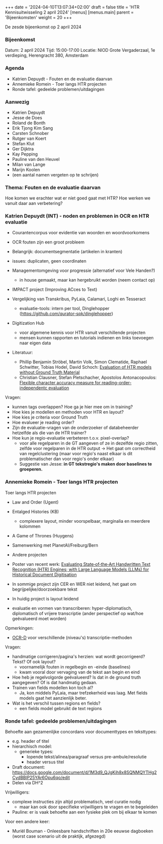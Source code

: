 +++
date = '2024-04-10T13:07:34+02:00'
draft = false
title = 'HTR Kennisuitwisseling 2 april 2024'
[menus]
  [menus.main]
    parent = 'Bijeenkomsten'
    weight = 20
+++

De zesde bijeenkomst op 2 april 2024

### Bijeenkomst

Datum: 2 april 2024
Tijd: 15:00-17:00
Locatie: NIOD Grote Vergaderzaal, 1e verdieping, Herengracht 380, Amsterdam

### Agenda

- Katrien Depuydt - Fouten en de evaluatie daarvan
- Annemieke Romein - Toer langs HTR projecten
- Ronde tafel: gedeelde problemen/uitdagingen

<!--more-->

### Aanwezig
- Katrien Depuydt 
- Jesse de Does 
- Roland de Bonth 
- Erik Tjong Kim Sang 
- Carsten Schnober 
- Rutger van Koert 
- Stefan Klut
- Ger Dijktra
- Kay Pepping 
- Pauline van den Heuvel 
- Milan van Lange 
- Marijn Koolen
- (een aantal namen vergeten op te schrijen)

### Thema: Fouten en de evaluatie daarvan

Hoe komen we erachter wat er níet goed gaat met HTR? Hoe werken we vanuit daar aan verbetering? 

### Katrien Depuydt (INT) - noden en problemen in OCR en HTR evaluatie

- Courantencorpus voor evidentie van woorden en woordvoorkomens
- OCR fouten zijn een groot probleem
- Belangrijk: documentsegmentatie (artikelen in kranten)
- issues: duplicaten, geen coordinaten

- Managementomgeving voor progressie (alternatief voor Vele Handen?)
    - in house gemaakt, maar kan hergebruikt worden (neem contact op)
- IMPACT project (Improving ACces to Text)
- Vergelijking van Transkribus, PyLaia, Calamari, Loghi en Tesseract
    - evaluatie-tools: intern per tool, Dinglehopper (https://github.com/qurator-spk/dinglehopper)
- Digitization Hub
    - voor algemene kennis voor HTR vanuit verschillende projecten
    - mensen kunnen rapporten en tutorials indienen en links toevoegen naar eigen data
- Literatuur:
    - Phillip Benjamin Ströbel, Martin Volk, Simon Clematide, Raphael Schwitter, Tobias Hodel, David Schoch:  [Evaluation of HTR models without Ground Truth Material](https://aclanthology.org/2022.lrec-1.467.pdf)
    - Christian Clausner, Stefan Pletschacher, Apostolos Antonacopoulos: [Flexible character accuracy measure for reading-order-independentc evaluation](https://www.sciencedirect.com/science/article/pii/S0167865520300416)


Vragen:
- kunnen tags overlappen? Hoe ga je hier mee om in training?
- Hoe kies je modellen en methoden voor HTR en layout?
- Hoe kies je criteria voor Ground Truth
- Hoe evalueer je reading order?
- Zijn de evaluatie-vragen van de onderzoeker of databeheerder hetzelfde als die van de HTR trainer?
- Hoe kun je regio-evaluatie verbeteren t.o.v. pixel-overlap?
    - voor alle regelparen in de GT aangeven of ze in dezelfde regio zitten, zelfde voor regelparen in de HTR output -> Het gaat om correctheid van regelclustering (maar voor regio's naast elkaar is dit problematischer dan voor regio's onder elkaar)
    - Suggestie van Jesse: **in GT tekstregio's maken door baselines te groeperen.**


### Annemieke Romein - Toer langs HTR projecten

Toer langs HTR projecten
- Law and Order (Ugent)
- Entalged Histories (KB)
    - complexere layout, minder voorspelbaar, marginalia en meerdere kolommen
- A Game of Thrones (Huygens)
- Samenwerking met PlanetAI/Freiburg/Bern
- Andere projecten
- Poster van recent werk: [Evaluating State‐of‐the‐Art Handwritten Text Recognition (HTR) Engines; with Large Language Models (LLMs) for Historical Document Digitisation](https://zenodo.org/records/8102666)

- In sommige project zijn CER en WER niet leidend, het gaat om begrijpelijke/doorzoekbare tekst
- In huidig project is layout leidend
- evaluatie en vormen van transcriberen: hyper-diplomatisch, diplomatisch of vrijere transcriptie (ander perspectief op wat/hoe geëvalueerd moet worden)

Opmerkingen:
- [OCR-D](https://ocr-d.de/en/gt-guidelines/trans/) voor verschillende (niveau's) transcriptie-methoden

Vragen:
- handmatige corrigeren/pagina's herzien: wat wordt gecorrigeerd? Tekst? Of ook layout?
    - voornamelijk fouten in regelbegin en -einde (baselines)
    - kwam vooral door vervaging van de tekst aan begin en eind
- Hoe heb je regelvolgorde geëvalueerd? Is dat in de ground truth aangegeven? Of is dat handmatig gedaan.
- Trainen van fields modellen kon toch al? 
    - Ja, kon middels PyLaia, maar trefzekerheid was laag. Met fields models gaat het aanzienlijk beter.
- Wat is het verschil tussen regions en fields?
    - een fields model gebruikt de text regions



### Ronde tafel: gedeelde problemen/uitdagingen


Behoefte aan gezamenlijke concordans voor documenttypes en teksttypes:
- e.g. header of titel
- hierarchisch model:
    - generieke types: 
        - lopende tekst/alinea/paragraaf versus pre-ambule/resolutie
        - header versus titel
- Draft document: https://docs.google.com/document/d/1M3d9_QJgKih8x8SQNMQYTHg2CydBBlP25YAr6Opu6qo/edit
- Delen via DH^2


Vrijwilligers:
- complexe instructies zijn altijd problematisch, veel curatie nodig 
    - maar kan ook door specifieke vrijwilligers te vragen en te begeleiden
- Pauline: er is vaak behoefte aan een fysieke plek om bij elkaar te komen

Voor een andere keer:
- Muriël Bouman - Onleesbare handschriften in 20e eeuwse dagboeken (worst case scenario uit de praktijk, afgezegd)
